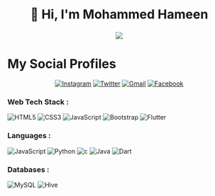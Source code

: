 <h1 align="center">👋 Hi, I'm Mohammed Hameen </h1>
<h3 align="center"> <img src="https://readme-typing-svg.herokuapp.com?color=0357F7&lines=beginner+Developer+%3A)" /> </h3>

# My Social Profiles
<p align="center">
<a href="https://www.instagram.com/ameen__k____?utm_source=ig_web_button_share_sheet&igsh=ZDNlZDc0MzIxNw==" target="_blank"><img alt="Instagram" src="https://img.shields.io/badge/Hameen-%23E4405F.svg?&style=for-the-badge&logo=Instagram&logoColor=white"/></a>
<a href="https://x.com/Muhamme52643856?t=zyLCmsmR2eALjTTDUtS3DA&s=08" target="_blank"><img alt="Twitter" src="https://img.shields.io/badge/Hameen-%231DA1F2.svg?&style=for-the-badge&logo=Twitter&logoColor=white"/></a>
<a href="hameenmohammed9@gmail.com"><img alt="Gmail" src="https://img.shields.io/badge/Hameen-D14836?style=for-the-badge&logo=gmail&logoColor=white"/></a>
<a href="https://www.linkedin.com/in/muhammed-hameen-k-23a8b6303?utm_source=share&utm_campaign=share_via&utm_content=profile&utm_medium=android_app" target="_blank"><img alt="Facebook" src="https://img.shields.io/badge/Hameen-%231877F2.svg?&style=for-the-badge&logo=Linkedin&logoColor=white"/></a>
</p>

<h3 align="left">Web Tech Stack :</h3>
<div align="left">
<img alt="HTML5" src="https://img.shields.io/badge/html5-%23E34F26.svg?style=for-the-badge&logo=html5&logoColor=white"/>
<img alt="CSS3" src="https://img.shields.io/badge/css3-%231572B6.svg?style=for-the-badge&logo=css3&logoColor=white"/> 
<img alt="JavaScript" src="https://img.shields.io/badge/javascript-%23323330.svg?style=for-the-badge&logo=javascript&logoColor=%23F7DF1E"/> 
<img alt="Bootstrap" src="https://img.shields.io/badge/bootstrap-%23563D7C.svg?style=for-the-badge&logo=bootstrap&logoColor=white"/>
<img alt="Flutter" src="https://img.shields.io/badge/flutter-%2302569B.svg?style=for-the-badge&logo=flutter&logoColor=white"/>

</div>

<h3 align="left">Languages :</h3>
<div align="left">
  <img alt="JavaScript" src="https://img.shields.io/badge/javascript-%23323330.svg?style=for-the-badge&logo=javascript&logoColor=%23F7DF1E"/> 
  <img alt="Python" src="https://img.shields.io/badge/python-%2314354C.svg?style=for-the-badge&logo=python&logoColor=white"/>
  <img alt="c" src="https://img.shields.io/badge/C%2B%2B-00599C?style=for-the-badge&logo=c%2B%2B&logoColor=white"/>
  <img alt="Java" src="https://img.shields.io/badge/java-%23ED8B00.svg?style=for-the-badge&logo=java&logoColor=white"/>
  <img alt="Dart" src="https://img.shields.io/badge/dart-%230175C2.svg?style=for-the-badge&logo=dart&logoColor=white"/>

</div>

<h3 align="left">Databases :</h3>
<div align="left">
  <img alt="MySQL" src="https://img.shields.io/badge/mysql-%2300f.svg?style=for-the-badge&logo=mysql&logoColor=white"/>
  <img alt="Hive" src="https://img.shields.io/badge/hive-%23FFAE00.svg?style=for-the-badge&logo=hive&logoColor=white"/>
</div>
